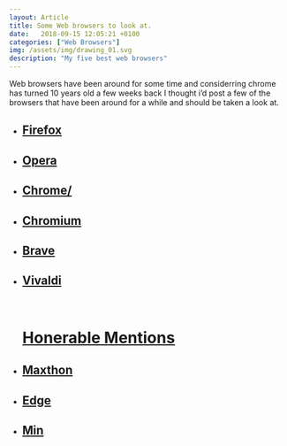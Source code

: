 ```yaml
---
layout: Article
title: Some Web browsers to look at.
date:   2018-09-15 12:05:21 +0100
categories: ["Web Browsers"]
img: /assets/img/drawing_01.svg
description: "My five best web browsers"
---
```



<p>Web browsers have been around for some time and considerring chrome has turned 10 years old a few weeks back I thought i’d post a few of the browsers that have been around for a while and should be taken a look at.</p>


<ul>
<a class="post-link" href="https://www.mozilla.org/en-US/firefox/" target="_blank"><li><h2>Firefox</h2></li></a>



<a class="post-link" href="https://www.opera.com/" target="_blank"><li><h2>Opera</h2></li></a>



<a class="post-link" href="https://www.google.com/chrome/" target="_blank"><li><h2>Chrome/</h2></li></a><a class="post-link" href="https://www.chromium.org/Home" target="_blank"><li><h2>Chromium</h2></li></a>


<a class="post-link" href="https://brave.com/" target="_blank"><li><h2>Brave</h2></li></a>


<a class="post-link" href="https://vivaldi.com/" target="_blank"><li><h2>Vivaldi</h2></li></a>


<br>
<h1><u>Honerable Mentions</u></h1>




<li>
<a href="http://www.maxthon.com/" target="_blank"><h2>Maxthon</h2>
</a>
</li>

<li>
<a href="https://www.microsoft.com/en-us/windows/microsoft-edge"><h2>Edge</h2></a>
</li>

<li> <a href="https://minbrowser.github.io/min/tour/"><h2>Min</h2></a></li>


</ul>
